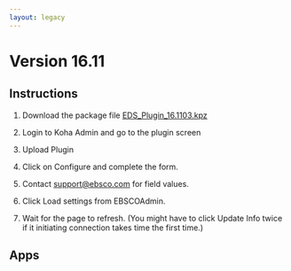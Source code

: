 ```yaml
---
layout: legacy
---
```


# Version 16.11

## Instructions

1.  Download the package file [EDS_Plugin_16.1103.kpz](https://github.com/ebsco/edsapi-koha-plugin/raw/Koha-v16.11x/eds_plugin_16.1103.kpz)

2.  Login to Koha Admin and go to the plugin screen

3.  Upload Plugin

4.  Click on Configure and complete the form.

5.  Contact support@ebsco.com for field values.

6.  Click Load settings from EBSCOAdmin.

7.  Wait for the page to refresh. (You might have to click Update Info twice if it initiating connection takes time the first time.)

## Apps